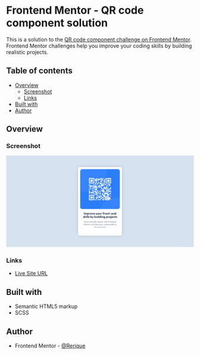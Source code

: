 # Frontend Mentor - QR code component solution

This is a solution to the [QR code component challenge on Frontend Mentor](https://www.frontendmentor.io/challenges/qr-code-component-iux_sIO_H). Frontend Mentor challenges help you improve your coding skills by building realistic projects.

## Table of contents

- [Overview](#overview)
  - [Screenshot](#screenshot)
  - [Links](#links)
- [Built with](#built-with)
- [Author](#author)

## Overview

### Screenshot

![QR Code Component Screenshot](./images/qr-code-screenshot.png)

### Links

- [Live Site URL](https://qr-code-component-rerique.vercel.app/)

## Built with

- Semantic HTML5 markup
- SCSS

## Author

- Frontend Mentor - [@Rerique](https://www.frontendmentor.io/profile/Rerique)
